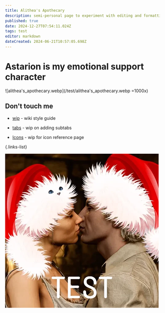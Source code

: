 ```yaml
---
title: Alithea's Apothecary
description: semi-personal page to experiment with editing and formatting without affecting the main content of the wiki
published: true
date: 2024-12-27T07:54:11.024Z
tags: test
editor: markdown
dateCreated: 2024-06-21T10:57:05.698Z
---
```


# Astarion is my emotional support character
![alithea's_apothecary.webp](/test/alithea's_apothecary.webp =1000x)

## Don't touch me

- [wip](/test/alitheas-apothecary/wip) - wiki style guide

- [tabs](/test/alitheas-apothecary/tabs) - wip on adding subtabs

- [Icons](/test/alitheas-apothecary/Icons) - wip for icon reference page

{.links-list}

![merryxmas2024.webp](/test/alithea/merryxmas2024.webp)



